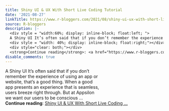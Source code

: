 ```yaml
---
title: Shiny UI & UX With Short Live Coding Tutorial
date: '2021-08-27'
linkTitle: https://www.r-bloggers.com/2021/08/shiny-ui-ux-with-short-live-coding-tutorial/
source: R-bloggers
description: |-
  <div style = "width:60%; display: inline-block; float:left; ">
  A Shiny UI It’s often said that if you don’t remember the experience of using an app or website, that’s a good thing. When a good app presents an experience that is seamless, users breeze right through. But at Appsilon we want our users to be conscious ...</div>
  <div style = "width: 40%; display: inline-block; float:right;"></div>
  <div style="clear: both;"></div>
  <strong>Continue reading</strong>: <a href="https://www.r-bloggers.com/2021/08/shiny-ui-ux-with-short-live-coding-tutorial/">Shiny UI & UX With Short Live Coding ...
disable_comments: true
---
```

<div style = "width:60%; display: inline-block; float:left; ">
A Shiny UI It’s often said that if you don’t remember the experience of using an app or website, that’s a good thing. When a good app presents an experience that is seamless, users breeze right through. But at Appsilon we want our users to be conscious ...</div>
<div style = "width: 40%; display: inline-block; float:right;"></div>
<div style="clear: both;"></div>
<strong>Continue reading</strong>: <a href="https://www.r-bloggers.com/2021/08/shiny-ui-ux-with-short-live-coding-tutorial/">Shiny UI & UX With Short Live Coding ...